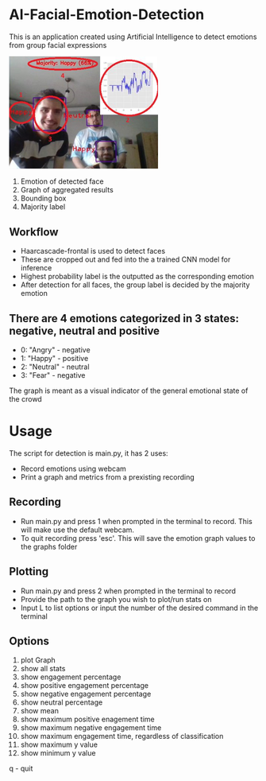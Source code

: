 # AI-Facial-Emotion-Detection
This is an application created using Artificial Intelligence to detect emotions from group facial expressions

<img src="./figs/example2.png" width="300" class="center">

1. Emotion of detected face
2. Graph of aggregated results
3. Bounding box
4. Majority label

## Workflow

- Haarcascade-frontal is used to detect faces
- These are cropped out and fed into the a trained CNN model for inference
- Highest probability label is the outputted as the corresponding emotion
- After detection for all faces, the group label is decided by the majority emotion


## There are 4 emotions categorized in 3 states: negative, neutral and positive

* 0: "Angry" - negative
* 1: "Happy" - positive
* 2: "Neutral" - neutral
* 3: "Fear" - negative

The graph is meant as a visual indicator of the general emotional state of the crowd

# Usage

The script for detection is main.py, it has 2 uses:

* Record emotions using webcam
* Print a graph and metrics from a prexisting recording

## Recording

* Run main.py and press 1 when prompted in the terminal to record. This will make use the default webcam.
* To quit recording press 'esc'. This will save the emotion graph values to the graphs folder

## Plotting

* Run main.py and press 2 when prompted in the terminal to record
* Provide the path to the graph you wish to plot/run stats on
* Input L to list options or input the number of the desired command in the terminal

## Options

1. plot Graph
2. show all stats
3. show engagement percentage
4. show positive engagement percentage
5. show negative engagement percentage
6. show neutral percentage
7. show mean
8. show maximum positive enagement time
9. show maximum negative engagement time
10. show maximum engagement time, regardless of classification
11. show maximum y value
12. show minimum y value

q - quit




